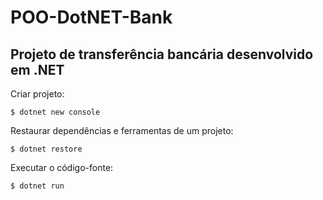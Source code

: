 # POO-DotNET-Bank

## Projeto de transferência bancária desenvolvido em .NET

Criar projeto:
```
$ dotnet new console
```

Restaurar dependências e ferramentas de um projeto:
```
$ dotnet restore
```

Executar o código-fonte:
```
$ dotnet run
```
